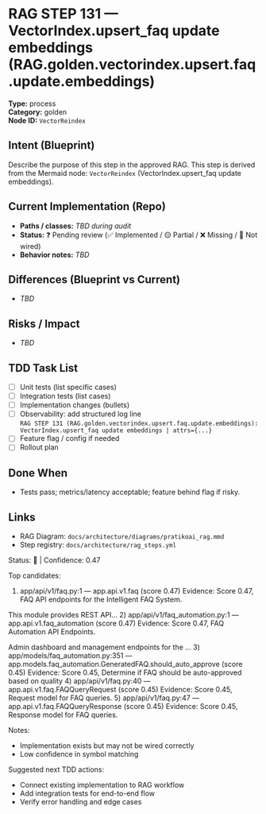 # RAG STEP 131 — VectorIndex.upsert_faq update embeddings (RAG.golden.vectorindex.upsert.faq.update.embeddings)

**Type:** process  
**Category:** golden  
**Node ID:** `VectorReindex`

## Intent (Blueprint)
Describe the purpose of this step in the approved RAG. This step is derived from the Mermaid node: `VectorReindex` (VectorIndex.upsert_faq update embeddings).

## Current Implementation (Repo)
- **Paths / classes:** _TBD during audit_
- **Status:** ❓ Pending review (✅ Implemented / 🟡 Partial / ❌ Missing / 🔌 Not wired)
- **Behavior notes:** _TBD_

## Differences (Blueprint vs Current)
- _TBD_

## Risks / Impact
- _TBD_

## TDD Task List
- [ ] Unit tests (list specific cases)
- [ ] Integration tests (list cases)
- [ ] Implementation changes (bullets)
- [ ] Observability: add structured log line  
  `RAG STEP 131 (RAG.golden.vectorindex.upsert.faq.update.embeddings): VectorIndex.upsert_faq update embeddings | attrs={...}`
- [ ] Feature flag / config if needed
- [ ] Rollout plan

## Done When
- Tests pass; metrics/latency acceptable; feature behind flag if risky.

## Links
- RAG Diagram: `docs/architecture/diagrams/pratikoai_rag.mmd`
- Step registry: `docs/architecture/rag_steps.yml`


<!-- AUTO-AUDIT:BEGIN -->
Status: 🔌  |  Confidence: 0.47

Top candidates:
1) app/api/v1/faq.py:1 — app.api.v1.faq (score 0.47)
   Evidence: Score 0.47, FAQ API endpoints for the Intelligent FAQ System.

This module provides REST API...
2) app/api/v1/faq_automation.py:1 — app.api.v1.faq_automation (score 0.47)
   Evidence: Score 0.47, FAQ Automation API Endpoints.

Admin dashboard and management endpoints for the ...
3) app/models/faq_automation.py:351 — app.models.faq_automation.GeneratedFAQ.should_auto_approve (score 0.45)
   Evidence: Score 0.45, Determine if FAQ should be auto-approved based on quality
4) app/api/v1/faq.py:40 — app.api.v1.faq.FAQQueryRequest (score 0.45)
   Evidence: Score 0.45, Request model for FAQ queries.
5) app/api/v1/faq.py:47 — app.api.v1.faq.FAQQueryResponse (score 0.45)
   Evidence: Score 0.45, Response model for FAQ queries.

Notes:
- Implementation exists but may not be wired correctly
- Low confidence in symbol matching

Suggested next TDD actions:
- Connect existing implementation to RAG workflow
- Add integration tests for end-to-end flow
- Verify error handling and edge cases
<!-- AUTO-AUDIT:END -->